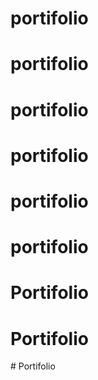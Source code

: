 # portifolio
# portifolio
# portifolio
# portifolio
# portifolio
# portifolio
# Portifolio
# Portifolio
#   P o r t i f o l i o  
 
